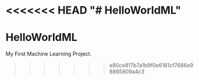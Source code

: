 <<<<<<< HEAD
"# HelloWorldML" 
=======
# HelloWorldML
My First Machine Learning Project.
>>>>>>> e80ce817b7a1b9f0e6181cf7686e98865809a4c3
